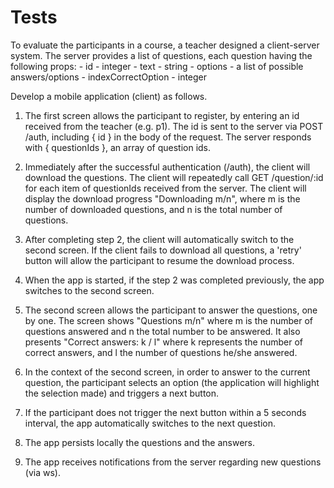 # Tests

To evaluate the participants in a course, a teacher designed a client-server system.
The server provides a list of questions, each question having the following props:
	- id - integer
	- text - string
	- options - a list of possible answers/options
	- indexCorrectOption - integer

Develop a mobile application (client) as follows.

1. The first screen allows the participant to register, by entering an id received from the teacher
(e.g. p1). The id is sent to the server via POST /auth, including { id } in the body of the request.
The server responds with { questionIds }, an array of question ids.


2. Immediately after the successful authentication (/auth), the client will download the questions.
The client will repeatedly call GET /question/:id for each item of questionIds received from the server.
The client will display the download progress "Downloading m/n", where m is the number of downloaded questions,
and n is the total number of questions.


3. After completing step 2, the client will automatically switch to the second screen. If the client fails
to download all questions, a 'retry' button will allow the participant to resume the download process.


4. When the app is started, if the step 2 was completed previously, the app switches to the second screen.


5. The second screen allows the participant to answer the questions, one by one.
The screen shows "Questions m/n" where m is the number of questions answered and n the total number to be answered.
It also presents "Correct answers: k / l" where k represents the number of correct answers, and l
the number of questions he/she answered.


6. In the context of the second screen, in order to answer to the current question, the participant selects an option
(the application will highlight the selection made) and triggers a next button.


7. If the participant does not trigger the next button within a 5 seconds interval, the app automatically
switches to the next question.


8. The app persists locally the questions and the answers.


9. The app receives notifications from the server regarding new questions (via ws).

